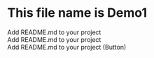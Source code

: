 # This file name is Demo1
Add README.md to your project
<br>
Add README.md to your project
<br>
Add README.md to your project
(Button)
